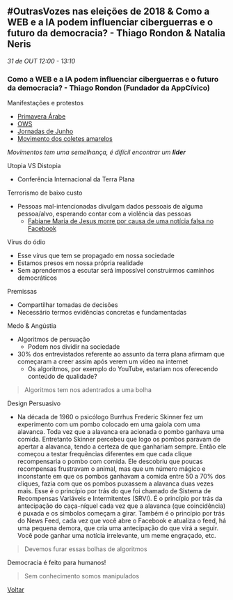 
## #OutrasVozes nas eleições de 2018 & Como a WEB e a IA podem influenciar ciberguerras e o futuro da democracia? -  Thiago Rondon & Natalia Neris 
_31 de OUT 12:00 - 13:10_

### Como a WEB e a IA podem influenciar ciberguerras e o futuro da democracia? - Thiago Rondon (Fundador da AppCívico)

Manifestações e protestos
* [Primavera Árabe](https://pt.wikipedia.org/wiki/Primavera_%C3%81rabe)
* [OWS](https://pt.wikipedia.org/wiki/Occupy_Wall_Street)
* [Jornadas de Junho](https://pt.wikipedia.org/wiki/Jornadas_de_Junho)
* [Movimento dos coletes amarelos](https://pt.wikipedia.org/wiki/Movimento_dos_coletes_amarelos)

*Movimentos tem uma semelhança, é difícil encontrar um **lider***

Utopia VS Distopia
* Conferência Internacional da Terra Plana

Terrorismo de baixo custo 
* Pessoas mal-intencionadas divulgam dados pessoais de alguma pessoa/alvo, esperando contar com a violência das pessoas
    * [Fabiane Maria de Jesus morre por causa de uma notícia falsa no Facebook](https://noticias.r7.com/sao-paulo/mulher-foi-espancada-ate-a-morte-no-guaruja-por-causa-de-boato-na-internet-07052014)

Vírus do ódio
* Esse vírus que tem se propagado em nossa sociedade
* Estamos presos em nossa própria realidade
* Sem aprendermos a escutar será impossível construirmos caminhos democráticos

Premissas
* Compartilhar tomadas de decisões
* Necessário termos evidências concretas e fundamentadas

Medo & Angústia
* Algoritmos de persuação
    * Podem nos dividir na sociedade
* 30% dos entrevistados referente ao assunto da terra plana afirmam que começaram a creer assim após verem um vídeo na internet
    * Os algoritmos, por exemplo do YouTube, estariam nos oferecendo conteúdo de qualidade?


> Algoritmos tem nos adentrados a uma bolha

Design Persuasivo
* Na década de 1960 o psicólogo Burrhus Frederic Skinner fez um experimento com um pombo colocado em uma gaiola com uma alavanca. Toda vez que a alavanca era acionada o pombo ganhava uma comida. Entretanto Skinner percebeu que logo os pombos paravam de apertar a alavanca, tendo a certeza de que ganhariam sempre. Então ele começou a testar frequências diferentes em que cada clique recompensaria o pombo com comida. Ele descobriu que poucas recompensas frustravam o animal, mas que um número mágico e inconstante em que os pombos ganhavam a comida entre 50 a 70% dos cliques, fazia com que os pombos puxassem a alavanca duas vezes mais.
Esse é o princípio por trás do que foi chamado de Sistema de Recompensas Variáveis e Intermitentes (SRVI). É o princípio por trás da antecipação do caça-níquel cada vez que a alavanca (que coincidência) é puxada e os símbolos começam a girar.
Também é o princípio por trás do News Feed, cada vez que você abre o Facebook e atualiza o feed, há uma pequena demora, que cria uma antecipação do que virá a seguir. Você pode ganhar uma notícia irrelevante, um meme engraçado, etc.


> Devemos furar essas bolhas de algoritmos

Democracia é feito para humanos!

> Sem conhecimento somos manipulados


[Voltar](/webbr2019)